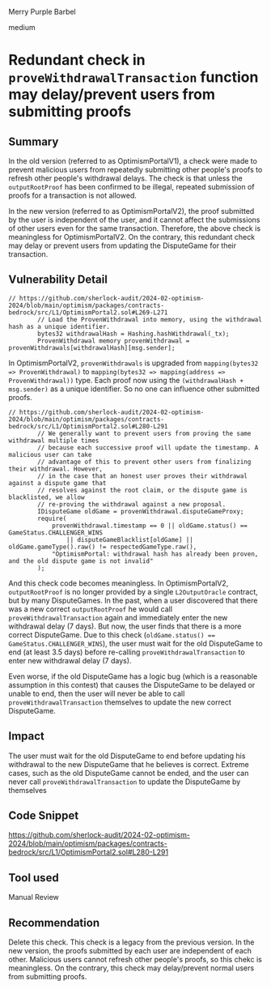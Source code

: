 Merry Purple Barbel

medium

# Redundant check in `proveWithdrawalTransaction` function may delay/prevent users from submitting proofs

## Summary

In the old version (referred to as OptimismPortalV1), a check were made to prevent malicious users from repeatedly submitting other people's proofs to refresh other people's withdrawal delays. The check is that unless the `outputRootProof` has been confirmed to be illegal, repeated submission of proofs for a transaction is not allowed.

In the new version (referred to as OptimismPortalV2), the proof submitted by the user is independent of the user, and it cannot affect the submissions of other users even for the same transaction. Therefore, the above check is meaningless for OptimismPortalV2. On the contrary, this redundant check may delay or prevent users from updating the DisputeGame for their transaction.

## Vulnerability Detail

```solidity
// https://github.com/sherlock-audit/2024-02-optimism-2024/blob/main/optimism/packages/contracts-bedrock/src/L1/OptimismPortal2.sol#L269-L271
        // Load the ProvenWithdrawal into memory, using the withdrawal hash as a unique identifier.
        bytes32 withdrawalHash = Hashing.hashWithdrawal(_tx);
        ProvenWithdrawal memory provenWithdrawal = provenWithdrawals[withdrawalHash][msg.sender];
```

In OptimismPortalV2, `provenWithdrawals` is upgraded from `mapping(bytes32 => ProvenWithdrawal)` to `mapping(bytes32 => mapping(address => ProvenWithdrawal))` type. Each proof now using the `(withdrawalHash + msg.sender)` as a unique identifier. So no one can influence other submitted proofs. 

```solidity
// https://github.com/sherlock-audit/2024-02-optimism-2024/blob/main/optimism/packages/contracts-bedrock/src/L1/OptimismPortal2.sol#L280-L291
        // We generally want to prevent users from proving the same withdrawal multiple times
        // because each successive proof will update the timestamp. A malicious user can take
        // advantage of this to prevent other users from finalizing their withdrawal. However,
        // in the case that an honest user proves their withdrawal against a dispute game that
        // resolves against the root claim, or the dispute game is blacklisted, we allow
        // re-proving the withdrawal against a new proposal.
        IDisputeGame oldGame = provenWithdrawal.disputeGameProxy;
        require(
            provenWithdrawal.timestamp == 0 || oldGame.status() == GameStatus.CHALLENGER_WINS
                || disputeGameBlacklist[oldGame] || oldGame.gameType().raw() != respectedGameType.raw(),
            "OptimismPortal: withdrawal hash has already been proven, and the old dispute game is not invalid"
        );
```

And this check code becomes meaningless. In OptimismPortalV2, `outputRootProof` is no longer provided by a single `L2OutputOracle` contract, but by many DisputeGames. In the past, when a user discovered that there was a new correct `outputRootProof` he would call `proveWithdrawalTransaction` again and immediately enter the new withdrawal delay (7 days). But now, the user finds that there is a more correct DisputeGame. Due to this check (`oldGame.status() == GameStatus.CHALLENGER_WINS`), the user must wait for the old DisputeGame to end (at least 3.5 days) before re-calling `proveWithdrawalTransaction` to enter new withdrawal delay (7 days).

Even worse, if the old DisputeGame has a logic bug (which is a reasonable assumption in this contest) that causes the DisputeGame to be delayed or unable to end, then the user will never be able to call `proveWithdrawalTransaction` themselves to update the new correct DisputeGame.

## Impact

The user must wait for the old DisputeGame to end before updating his withdrawal to the new DisputeGame that he believes is correct. Extreme cases, such as the old DisputeGame cannot be ended, and the user can never call `proveWithdrawalTransaction` to update the DisputeGame by themselves

## Code Snippet

https://github.com/sherlock-audit/2024-02-optimism-2024/blob/main/optimism/packages/contracts-bedrock/src/L1/OptimismPortal2.sol#L280-L291

## Tool used

Manual Review

## Recommendation

Delete this check. This check is a legacy from the previous version. In the new version, the proofs submitted by each user are independent of each other. Malicious users cannot refresh other people's proofs, so this chekc is meaningless. On the contrary, this check may delay/prevent normal users from submitting proofs.